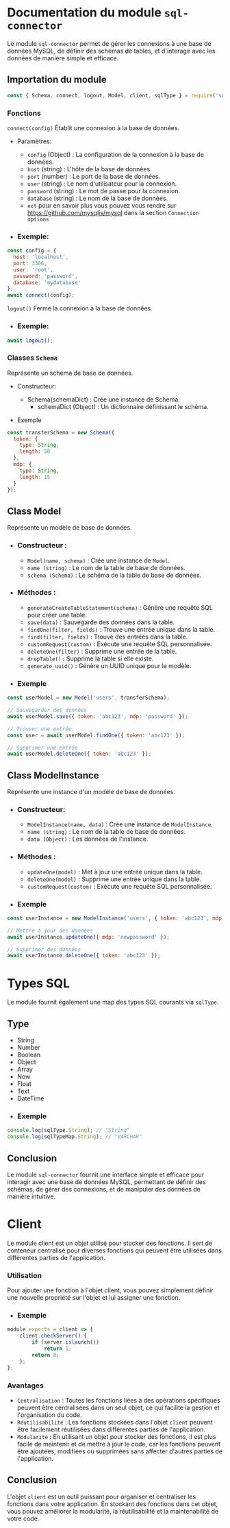 # Documentation du module `sql-connector`

Le module `sql-connector` permet de gérer les connexions à une base de données MySQL, de définir des schémas de tables, et d'interagir avec les données de manière simple et efficace.

## Importation du module

```javascript
const { Schema, connect, logout, Model, client, sqlType } = require('sql-connector');
```

### Fonctions

`connect(config)` Établit une connexion à la base de données.

* Paramètres:
    * `config` (Object) : La configuration de la connexion à la base de données.
    * `host` (string) : L'hôte de la base de données.
    * `port` (number) : Le port de la base de données.
    * `user` (string) : Le nom d'utilisateur pour la connexion.
    * `password` (string) : Le mot de passe pour la connexion.
    * `database` (string) : Le nom de la base de données.
    * `ect` pour en savoir plus vous pouvez vous rendre sur https://github.com/mysqljs/mysql dans la section `Connection options`

* ### Exemple:

```javascript
const config = {
  host: 'localhost',
  port: 3306,
  user: 'root',
  password: 'password',
  database: 'mydatabase'
};
await connect(config);
```

`logout()` Ferme la connexion à la base de données.

* ### Exemple:

```javascript
await logout();
```

### Classes `Schema`

Représente un schéma de base de données.
* Constructeur:
    * Schema(schemaDict) : Crée une instance de Schema.
        * schemaDict (Object) : Un dictionnaire définissant le schéma.

* Exemple

```javascript
const transferSchema = new Schema({
  token: {
    type: String,
    length: 50
  },
  mdp: {
    type: String,
    length: 15
  }
});
```
## Class Model
Représente un modèle de base de données.
* ### Constructeur :
    * `Model(name, schema)` : Crée une instance de `Model`.
    * `name (string)` : Le nom de la table de base de données.
    * `schema (Schema)` : Le schéma de la table de base de données.
* ### Méthodes :
    * `generateCreateTableStatement(schema)` : Génère une requête SQL pour créer une table.
    * `save(data)` : Sauvegarde des données dans la table.
    * `findOne(filter, fields)` : Trouve une entrée unique dans la table.
    * `find(filter, fields)` : Trouve des entrées dans la table.
    * `customRequest(custom)` : Exécute une requête SQL personnalisée.
    * `deleteOne(filter)` : Supprime une entrée de la table.
    * `dropTable()` : Supprime la table si elle existe.
    * `generate_uuid()` : Génère un UUID unique pour le modèle.
* ### Exemple
```javascript
const userModel = new Model('users', transferSchema);

// Sauvegarder des données
await userModel.save({ token: 'abc123', mdp: 'password' });

// Trouver une entrée
const user = await userModel.findOne({ token: 'abc123' });

// Supprimer une entrée
await userModel.deleteOne({ token: 'abc123' });
```
## Class ModelInstance
Représente une instance d'un modèle de base de données.
* ### Constructeur:
    * `ModelInstance(name, data)` : Crée une instance de `ModelInstance`.
    * `name (string)` : Le nom de la table de base de données.
    * `data (Object)` : Les données de l'instance.
* ### Méthodes :
    * `updateOne(model)` : Met à jour une entrée unique dans la table.
    * `deleteOne(model)` : Supprime une entrée unique dans la table.
    * `customRequest(custom)` : Exécute une requête SQL personnalisée.
* ### Exemple
```javascript
const userInstance = new ModelInstance('users', { token: 'abc123', mdp: 'password' });

// Mettre à jour des données
await userInstance.updateOne({ mdp: 'newpassword' });

// Supprimer des données
await userInstance.deleteOne({ token: 'abc123' });
```
# Types SQL
Le module fournit également une map des types SQL courants via `sqlType`.
## Type
* String
* Number
* Boolean
* Object
* Array
* Now
* Float
* Text
* DateTime
* ### Exemple
```javascript
console.log(sqlType.String); // "String"
console.log(sqlTypeMap.String); // "VARCHAR"
```
## Conclusion
Le module `sql-connector` fournit une interface simple et efficace pour interagir avec une base de données MySQL, permettant de définir des schémas, de gérer des connexions, et de manipuler des données de manière intuitive.

# Client
Le module client est un objet utilisé pour stocker des fonctions. Il sert de conteneur centralisé pour diverses fonctions qui peuvent être utilisées dans différentes parties de l'application.

### Utilisation
Pour ajouter une fonction à l'objet client, vous pouvez simplement définir une nouvelle propriété sur l'objet et lui assigner une fonction.
* ### Exemple
```javascript
module.exports = client => {
    client.checkServer() {
        if (server.islaunch())
            return 1;
        return 0;
    };
};
```
### Avantages
* `Centralisation` : Toutes les fonctions liées à des opérations spécifiques peuvent être centralisées dans un seul objet, ce qui facilite la gestion et l'organisation du code.
* `Réutilisabilité` : Les fonctions stockées dans l'objet `client` peuvent être facilement réutilisées dans différentes parties de l'application.
* `Modularité` : En utilisant un objet pour stocker des fonctions, il est plus facile de maintenir et de mettre à jour le code, car les fonctions peuvent être ajoutées, modifiées ou supprimées sans affecter d'autres parties de l'application.

## Conclusion
L'objet `client` est un outil puissant pour organiser et centraliser les fonctions dans votre application. En stockant des fonctions dans cet objet, vous pouvez améliorer la modularité, la réutilisabilité et la maintenabilité de votre code.
